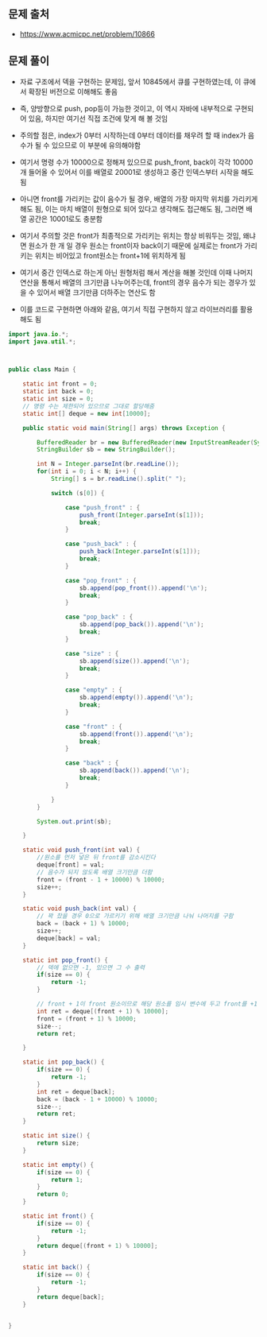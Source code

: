 ## 문제 출처
- https://www.acmicpc.net/problem/10866

## 문제 풀이
- 자료 구조에서 덱을 구현하는 문제임, 앞서 10845에서 큐를 구현하였는데, 이 큐에서 확장된 버전으로 이해해도 좋음

- 즉, 양방향으로 push, pop등이 가능한 것이고, 이 역시 자바에 내부적으로 구현되어 있음, 하지만 여기선 직접 조건에 맞게 해 볼 것임

- 주의할 점은, index가 0부터 시작하는데 0부터 데이터를 채우려 할 때 index가 음수가 될 수 있으므로 이 부분에 유의해야함

- 여기서 명령 수가 10000으로 정해져 있으므로 push_front, back이 각각 10000개 들어올 수 있어서 이를 배열로 20001로 생성하고 중간 인덱스부터 시작을 해도 됨

- 아니면 front를 가리키는 값이 음수가 될 경우, 배열의 가장 마지막 위치를 가리키게 해도 됨, 이는 마치 배열이 원형으로 되어 있다고 생각해도 접근해도 됨, 그러면 배열 공간은 10001로도 충분함

- 여기서 주의할 것은 front가 최종적으로 가리키는 위치는 항상 비워두는 것임, 왜냐면 원소가 한 개 일 경우 원소는 front이자 back이기 때문에 실제로는 front가 가리키는 위치는 비어있고 front원소는 front+1에 위치하게 됨

- 여기서 중간 인덱스로 하는게 아닌 원형처럼 해서 계산을 해볼 것인데 이때 나머지 연산을 통해서 배열의 크기만큼 나누어주는데, front의 경우 음수가 되는 경우가 있을 수 있어서 배열 크기만큼 더하주는 연산도 함

- 이를 코드로 구현하면 아래와 같음, 여기서 직접 구현하지 않고 라이브러리를 활용해도 됨
```java
import java.io.*;
import java.util.*;



public class Main {

    static int front = 0;
    static int back = 0;
    static int size = 0;
    // 명령 수는 제한되어 있으므로 그대로 할당해줌
    static int[] deque = new int[10000];

    public static void main(String[] args) throws Exception {

        BufferedReader br = new BufferedReader(new InputStreamReader(System.in));
        StringBuilder sb = new StringBuilder();

        int N = Integer.parseInt(br.readLine());
        for(int i = 0; i < N; i++) {
            String[] s = br.readLine().split(" ");

            switch (s[0]) {

                case "push_front" : {
                    push_front(Integer.parseInt(s[1]));
                    break;
                }

                case "push_back" : {
                    push_back(Integer.parseInt(s[1]));
                    break;
                }

                case "pop_front" : {
                    sb.append(pop_front()).append('\n');
                    break;
                }

                case "pop_back" : {
                    sb.append(pop_back()).append('\n');
                    break;
                }

                case "size" : {
                    sb.append(size()).append('\n');
                    break;
                }

                case "empty" : {
                    sb.append(empty()).append('\n');
                    break;
                }

                case "front" : {
                    sb.append(front()).append('\n');
                    break;
                }

                case "back" : {
                    sb.append(back()).append('\n');
                    break;
                }

            }
        }

        System.out.print(sb);

    }

    static void push_front(int val) {
        //원소를 먼저 넣은 뒤 front를 감소시킨다
        deque[front] = val;
        // 음수가 되지 않도록 배열 크기만큼 더함
        front = (front - 1 + 10000) % 10000;
        size++;
    }

    static void push_back(int val) {
        // 꽉 찼을 경우 0으로 가르키기 위해 배열 크기만큼 나눠 나머지를 구함
        back = (back + 1) % 10000;
        size++;
        deque[back] = val;
    }

    static int pop_front() {
        // 덱에 없으면 -1, 있으면 그 수 출력
        if(size == 0) {
            return -1;
        }

        // front + 1이 front 원소이므로 해당 원소를 임시 변수에 두고 front를 +1 증가시킴
        int ret = deque[(front + 1) % 10000];
        front = (front + 1) % 10000;
        size--;
        return ret;

    }

    static int pop_back() {
        if(size == 0) {
            return -1;
        }
        int ret = deque[back];
        back = (back - 1 + 10000) % 10000;
        size--;
        return ret;
    }

    static int size() {
        return size;
    }

    static int empty() {
        if(size == 0) {
            return 1;
        }
        return 0;
    }

    static int front() {
        if(size == 0) {
            return -1;
        }
        return deque[(front + 1) % 10000];
    }

    static int back() {
        if(size == 0) {
            return -1;
        }
        return deque[back];
    }


}
```